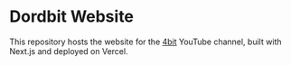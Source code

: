 # Dordbit Website

This repository hosts the website for the [4bit](https://youtube.com/@dordbit)
YouTube channel, built with Next.js and deployed on Vercel.
